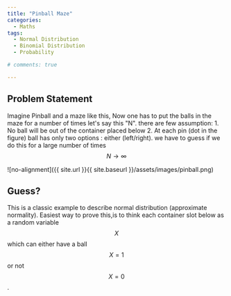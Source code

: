 ```yaml
---
title: "Pinball Maze"
categories:
  - Maths
tags:
  - Normal Distribution
  - Binomial Distribution
  - Probability 

# comments: true

--- 
```


## Problem Statement
Imagine Pinball and a maze like this, Now one has to put the balls in the maze for a number of times let's say this "N". there are few assumption: 1. No ball will be out of the container placed below 2. At each pin (dot in the figure) ball has only two options : either (left/right). 
we have to guess if we do this for a large number of times 
$$ N\rightarrow\infty $$

![no-alignment]({{ site.url }}{{ site.baseurl }}/assets/images/pinball.png)


## Guess?
This is a classic example to describe normal distribution (approximate normality). Easiest way to prove this,is to think each container slot below as a random variable $$ X $$ which can either have a ball $$ X = 1 $$ or not $$ X = 0 $$.